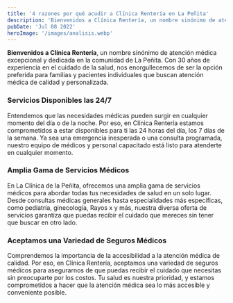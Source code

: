 ```yaml
---
title: '4 razones por qué acudir a Clínica Rentería en La Peñita'
description: 'Bienvenidos a Clínica Rentería, un nombre sinónimo de atención médica excepcional y dedicada en la comunidad de La Peñita. Con 30 años de experiencia en el cuidado de la salud'
pubDate: 'Jul 08 2022'
heroImage: '/images/analisis.webp'
---
```



**Bienvenidos a Clínica Rentería**, un nombre sinónimo de atención médica excepcional y dedicada en la comunidad de La Peñita. Con 30 años de experiencia en el cuidado de la salud, nos enorgullecemos de ser la opción preferida para familias y pacientes individuales que buscan atención médica de calidad y personalizada.

### Servicios Disponibles las 24/7
Entendemos que las necesidades médicas pueden surgir en cualquier momento del día o de la noche. Por eso, en Clínica Rentería estamos comprometidos a estar disponibles para ti las 24 horas del día, los 7 días de la semana. Ya sea una emergencia inesperada o una consulta programada, nuestro equipo de médicos y personal capacitado está listo para atenderte en cualquier momento.

### Amplia Gama de Servicios Médicos
En La Clínica de la Peñita, ofrecemos una amplia gama de servicios médicos para abordar todas tus necesidades de salud en un solo lugar. Desde consultas médicas generales hasta especialidades más específicas, como pediatría, ginecología, Rayos x y más, nuestra diversa oferta de servicios garantiza que puedas recibir el cuidado que mereces sin tener que buscar en otro lado.

### Aceptamos una Variedad de Seguros Médicos
Comprendemos la importancia de la accesibilidad a la atención médica de calidad. Por eso, en Clínica Rentería, aceptamos una variedad de seguros médicos para asegurarnos de que puedas recibir el cuidado que necesitas sin preocuparte por los costos. Tu salud es nuestra prioridad, y estamos comprometidos a hacer que la atención médica sea lo más accesible y conveniente posible.
